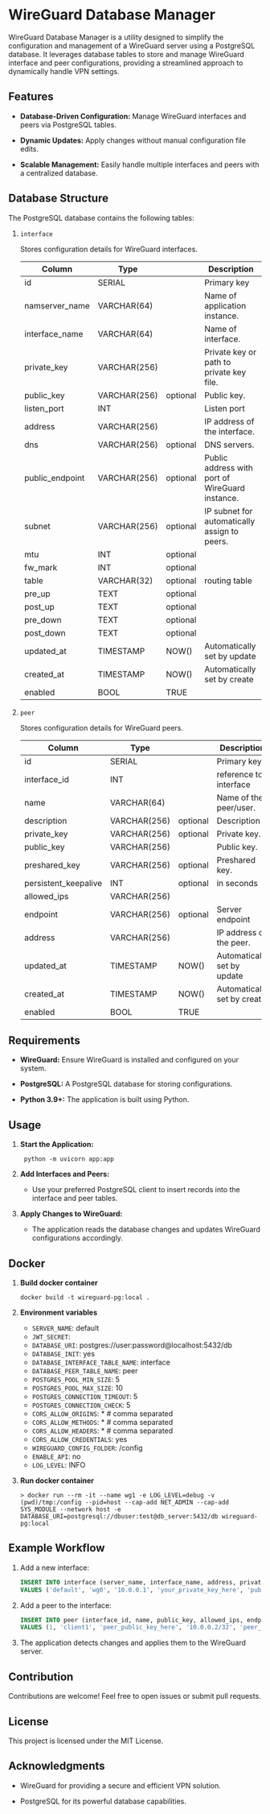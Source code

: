 # WireGuard Database Manager

WireGuard Database Manager is a utility designed to simplify the configuration and management of a WireGuard server using a PostgreSQL database. It leverages database tables to store and manage WireGuard interface and peer configurations, providing a streamlined approach to dynamically handle VPN settings.

## Features

- **Database-Driven Configuration:** Manage WireGuard interfaces and peers via PostgreSQL tables.

- **Dynamic Updates:** Apply changes without manual configuration file edits.

- **Scalable Management:** Easily handle multiple interfaces and peers with a centralized database.

## Database Structure

The PostgreSQL database contains the following tables:

1. `interface`

    Stores configuration details for WireGuard interfaces.

    | Column | Type |  | Description |
    | ----------- | ----------- | ----------- | ----------- |
    | id     | SERIAL  |   | Primary key |
    | namserver_name   | VARCHAR(64) | | Name of application instance. |
    | interface_name   | VARCHAR(64) | | Name of interface.    |
    | private_key  | VARCHAR(256) |  | Private key or path to private key file.
    | public_key | VARCHAR(256) | optional | Public key. |
    | listen_port | INT | | Listen port |
    | address | VARCHAR(256) | | IP address of the interface.
    | dns | VARCHAR(256) | optional | DNS servers.
    | public_endpoint | VARCHAR(256) | optional | Public address with port of WireGuard instance.
    | subnet | VARCHAR(256) | optional | IP subnet for automatically assign to peers.
    | mtu | INT |  optional |
    | fw_mark | INT | optional |
    | table | VARCHAR(32) | optional | routing table
    | pre_up | TEXT | optional |
    | post_up | TEXT | optional |
    | pre_down | TEXT | optional |
    | post_down | TEXT | optional |
    | updated_at | TIMESTAMP | NOW() | Automatically set by update
    | created_at | TIMESTAMP | NOW() | Automatically set by create
    | enabled | BOOL | TRUE |

2. `peer`

    Stores configuration details for WireGuard peers.

    | Column | Type | | Description |
    | ----------- | ----------- | ----------- | ----------- |
    | id     | SERIAL  |   | Primary key |
    | interface_id  | INT | | reference to interface
    | name |  VARCHAR(64) | | Name of the peer/user.
    | description |  VARCHAR(256) | optional | Description
    | private_key | VARCHAR(256) | optional | Private key.
    | public_key | VARCHAR(256) | | Public key. |
    | preshared_key | VARCHAR(256) | optional | Preshared key. |
    | persistent_keepalive | INT | optional | in seconds
    | allowed_ips | VARCHAR(256) | |
    | endpoint | VARCHAR(256) | optional | Server endpoint
    | address | VARCHAR(256) | | IP address of the peer.
    | updated_at | TIMESTAMP | NOW() | Automatically set by update
    | created_at | TIMESTAMP | NOW() | Automatically set by create
    | enabled | BOOL | TRUE |

## Requirements

- **WireGuard:** Ensure WireGuard is installed and configured on your system.

- **PostgreSQL:** A PostgreSQL database for storing configurations.

- **Python 3.9+:** The application is built using Python.



## Usage

1. **Start the Application:**

   ```shell
    python -m uvicorn app:app
    ```

1. **Add Interfaces and Peers:**

    - Use your preferred PostgreSQL client to insert records into the interface and peer tables.

1. **Apply Changes to WireGuard:**

    - The application reads the database changes and updates WireGuard configurations accordingly.

## Docker

1. **Build docker container**
    ```shell
    docker build -t wireguard-pg:local .
    ```

1. **Environment variables**
    - `SERVER_NAME`: default
    - `JWT_SECRET`: <secret>
    - `DATABASE_URI`: postgres://user:password@localhost:5432/db
    - `DATABASE_INIT`: yes
    - `DATABASE_INTERFACE_TABLE_NAME`: interface
    - `DATABASE_PEER_TABLE_NAME`: peer
    - `POSTGRES_POOL_MIN_SIZE`: 5
    - `POSTGRES_POOL_MAX_SIZE`: 10
    - `POSTGRES_CONNECTION_TIMEOUT`: 5
    - `POSTGRES_CONNECTION_CHECK`: 5
    - `CORS_ALLOW_ORIGINS`: *     # comma separated
    - `CORS_ALLOW_METHODS`: *     # comma separated
    - `CORS_ALLOW_HEADERS`: *     # comma separated
    - `CORS_ALLOW_CREDENTIALS`:  yes
    - `WIREGUARD_CONFIG_FOLDER`: /config
    - `ENABLE_API`: no
    - `LOG_LEVEL`: INFO

1. **Run docker container**
    ```shell
    > docker run --rm -it --name wg1 -e LOG_LEVEL=debug -v (pwd)/tmp:/config --pid=host --cap-add NET_ADMIN --cap-add SYS_MODULE --network host -e DATABASE_URI=postgresql://dbuser:test@db_server:5432/db wireguard-pg:local
    ```

## Example Workflow

1. Add a new interface:
    ```sql
    INSERT INTO interface (server_name, interface_name, address, private_key, public_key, listen_port)
    VALUES ('default', 'wg0', '10.0.0.1', 'your_private_key_here', 'public_key_here', 51820);
    ```

1. Add a peer to the interface:

    ```sql
    INSERT INTO peer (interface_id, name, public_key, allowed_ips, endpoint, address)
    VALUES (1, 'client1', 'peer_public_key_here', '10.0.0.2/32', 'peer_endpoint_here:51820', '10.0.0.2');
    ```

1. The application detects changes and applies them to the WireGuard server.

## Contribution

Contributions are welcome! Feel free to open issues or submit pull requests.

## License

This project is licensed under the MIT License.

## Acknowledgments

- WireGuard for providing a secure and efficient VPN solution.

- PostgreSQL for its powerful database capabilities.

